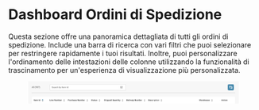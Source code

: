 # Dashboard Ordini di Spedizione

Questa sezione offre una panoramica dettagliata di tutti gli ordini di spedizione. Include una barra di ricerca con vari filtri che puoi selezionare per restringere rapidamente i tuoi risultati. Inoltre, puoi personalizzare l'ordinamento delle intestazioni delle colonne utilizzando la funzionalità di trascinamento per un'esperienza di visualizzazione più personalizzata.

<figure><img src="../../.gitbook/assets/shipment-order-dashboard.png" alt=""><figcaption></figcaption></figure>
